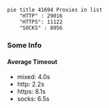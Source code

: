
```mermaid
pie title 41694 Proxies in list
    "HTTP" : 29016
    "HTTPS": 11122
    "SOCKS" : 8956
```

### Some Info
#### Average Timeout

- mixed: 4.0s
- http: 2.2s
- https: 8.1s
- socks: 6.5s